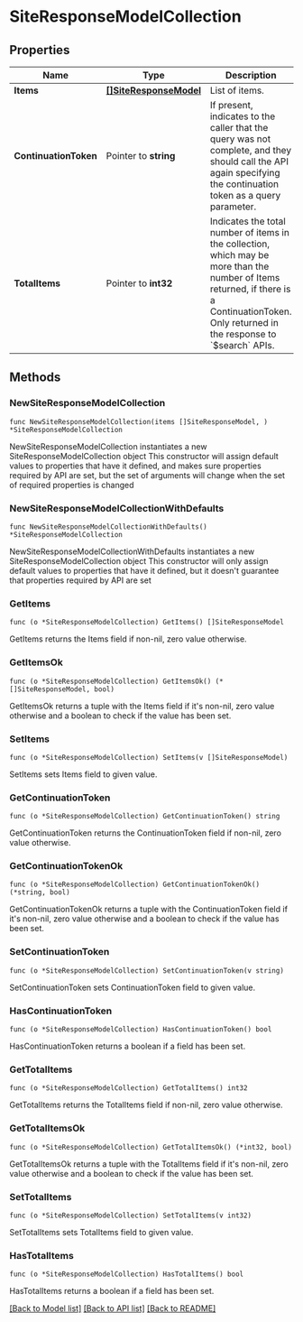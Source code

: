 # SiteResponseModelCollection

## Properties

Name | Type | Description | Notes
------------ | ------------- | ------------- | -------------
**Items** | [**[]SiteResponseModel**](SiteResponseModel.md) | List of items. | 
**ContinuationToken** | Pointer to **string** | If present, indicates to the caller that the query was not complete, and they should call the API again specifying the continuation token as a query parameter. | [optional] 
**TotalItems** | Pointer to **int32** | Indicates the total number of items in the collection, which may be more than the number of Items returned, if there is a ContinuationToken.  Only returned in the response to &#x60;$search&#x60; APIs. | [optional] 

## Methods

### NewSiteResponseModelCollection

`func NewSiteResponseModelCollection(items []SiteResponseModel, ) *SiteResponseModelCollection`

NewSiteResponseModelCollection instantiates a new SiteResponseModelCollection object
This constructor will assign default values to properties that have it defined,
and makes sure properties required by API are set, but the set of arguments
will change when the set of required properties is changed

### NewSiteResponseModelCollectionWithDefaults

`func NewSiteResponseModelCollectionWithDefaults() *SiteResponseModelCollection`

NewSiteResponseModelCollectionWithDefaults instantiates a new SiteResponseModelCollection object
This constructor will only assign default values to properties that have it defined,
but it doesn't guarantee that properties required by API are set

### GetItems

`func (o *SiteResponseModelCollection) GetItems() []SiteResponseModel`

GetItems returns the Items field if non-nil, zero value otherwise.

### GetItemsOk

`func (o *SiteResponseModelCollection) GetItemsOk() (*[]SiteResponseModel, bool)`

GetItemsOk returns a tuple with the Items field if it's non-nil, zero value otherwise
and a boolean to check if the value has been set.

### SetItems

`func (o *SiteResponseModelCollection) SetItems(v []SiteResponseModel)`

SetItems sets Items field to given value.


### GetContinuationToken

`func (o *SiteResponseModelCollection) GetContinuationToken() string`

GetContinuationToken returns the ContinuationToken field if non-nil, zero value otherwise.

### GetContinuationTokenOk

`func (o *SiteResponseModelCollection) GetContinuationTokenOk() (*string, bool)`

GetContinuationTokenOk returns a tuple with the ContinuationToken field if it's non-nil, zero value otherwise
and a boolean to check if the value has been set.

### SetContinuationToken

`func (o *SiteResponseModelCollection) SetContinuationToken(v string)`

SetContinuationToken sets ContinuationToken field to given value.

### HasContinuationToken

`func (o *SiteResponseModelCollection) HasContinuationToken() bool`

HasContinuationToken returns a boolean if a field has been set.

### GetTotalItems

`func (o *SiteResponseModelCollection) GetTotalItems() int32`

GetTotalItems returns the TotalItems field if non-nil, zero value otherwise.

### GetTotalItemsOk

`func (o *SiteResponseModelCollection) GetTotalItemsOk() (*int32, bool)`

GetTotalItemsOk returns a tuple with the TotalItems field if it's non-nil, zero value otherwise
and a boolean to check if the value has been set.

### SetTotalItems

`func (o *SiteResponseModelCollection) SetTotalItems(v int32)`

SetTotalItems sets TotalItems field to given value.

### HasTotalItems

`func (o *SiteResponseModelCollection) HasTotalItems() bool`

HasTotalItems returns a boolean if a field has been set.


[[Back to Model list]](../README.md#documentation-for-models) [[Back to API list]](../README.md#documentation-for-api-endpoints) [[Back to README]](../README.md)


